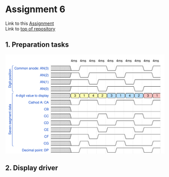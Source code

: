 # Assignment 6
Link to this [Assignment](https://github.com/ondrasouk/Digital-electronics-1/tree/main/Labs/06-display_driver)  
Link to [top of repository](https://github.com/ondrasouk/Digital-electronics-1)
## 1. Preparation tasks
![](images/wavedrom.svg)
## 2. Display driver
